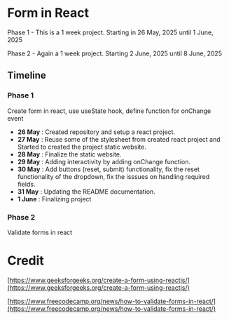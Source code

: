 # Form in React
Phase 1 - This is a 1 week project. Starting in 26 May, 2025 until 1 June, 2025

Phase 2 - Again a 1 week project. Starting 2 June, 2025 until 8 June, 2025

## Timeline

### Phase 1
Create form in react, use useState hook, define function for onChange event

- **26 May** : Created repository and setup a react project.
- **27 May** : Reuse some of the stylesheet from created react project and Started to created the project  static website.
- **28 May** : Finalize the static website.
- **29 May** : Adding interactivity by adding onChange function.
- **30 May** : Add buttons (reset, submit) functionality, fix the reset functionality of the dropdown, fix the isssues on handling required fields.
- **31 May** : Updating the README documentation.
- **1 June** : Finalizing project

### Phase 2
Validate forms in react

# Credit
[https://www.geeksforgeeks.org/create-a-form-using-reactjs/](https://www.geeksforgeeks.org/create-a-form-using-reactjs/)

[https://www.freecodecamp.org/news/how-to-validate-forms-in-react/](https://www.freecodecamp.org/news/how-to-validate-forms-in-react/)
